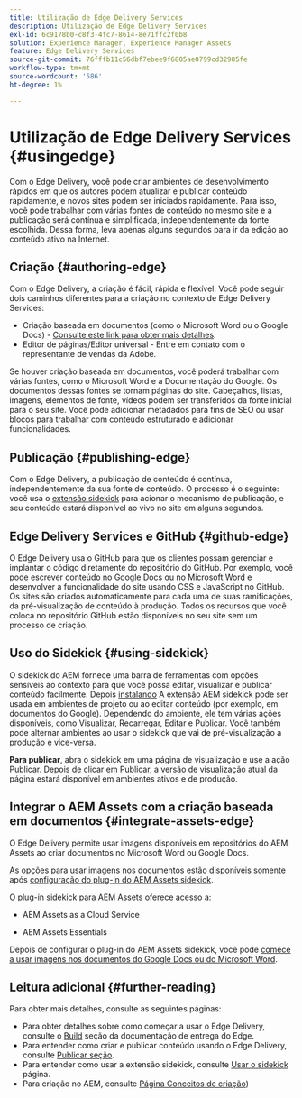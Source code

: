 ```yaml
---
title: Utilização de Edge Delivery Services
description: Utilização de Edge Delivery Services
exl-id: 6c9178b0-c8f3-4fc7-8614-8e71ffc2f0b8
solution: Experience Manager, Experience Manager Assets
feature: Edge Delivery Services
source-git-commit: 76fffb11c56dbf7ebee9f6805ae0799cd32985fe
workflow-type: tm+mt
source-wordcount: '586'
ht-degree: 1%

---
```


# Utilização de Edge Delivery Services {#usingedge}

Com o Edge Delivery, você pode criar ambientes de desenvolvimento rápidos em que os autores podem atualizar e publicar conteúdo rapidamente, e novos sites podem ser iniciados rapidamente. Para isso, você pode trabalhar com várias fontes de conteúdo no mesmo site e a publicação será contínua e simplificada, independentemente da fonte escolhida. Dessa forma, leva apenas alguns segundos para ir da edição ao conteúdo ativo na Internet.

## Criação   {#authoring-edge}

Com o Edge Delivery, a criação é fácil, rápida e flexível. Você pode seguir dois caminhos diferentes para a criação no contexto de Edge Delivery Services:

* Criação baseada em documentos (como o Microsoft Word ou o Google Docs) - [Consulte este link para obter mais detalhes](https://www.hlx.live/docs/authoring).
* Editor de páginas/Editor universal - Entre em contato com o representante de vendas da Adobe.

Se houver criação baseada em documentos, você poderá trabalhar com várias fontes, como o Microsoft Word e a Documentação do Google. Os documentos dessas fontes se tornam páginas do site. Cabeçalhos, listas, imagens, elementos de fonte, vídeos podem ser transferidos da fonte inicial para o seu site. Você pode adicionar metadados para fins de SEO ou usar blocos para trabalhar com conteúdo estruturado e adicionar funcionalidades.

## Publicação {#publishing-edge}

Com o Edge Delivery, a publicação de conteúdo é contínua, independentemente da sua fonte de conteúdo. O processo é o seguinte: você usa o [extensão sidekick](#using-sidekick) para acionar o mecanismo de publicação, e seu conteúdo estará disponível ao vivo no site em alguns segundos.

## Edge Delivery Services e GitHub {#github-edge}

O Edge Delivery usa o GitHub para que os clientes possam gerenciar e implantar o código diretamente do repositório do GitHub. Por exemplo, você pode escrever conteúdo no Google Docs ou no Microsoft Word e desenvolver a funcionalidade do site usando CSS e JavaScript no GitHub. Os sites são criados automaticamente para cada uma de suas ramificações, da pré-visualização de conteúdo à produção. Todos os recursos que você coloca no repositório GitHub estão disponíveis no seu site sem um processo de criação.

## Uso do Sidekick {#using-sidekick}

O sidekick do AEM fornece uma barra de ferramentas com opções sensíveis ao contexto para que você possa editar, visualizar e publicar conteúdo facilmente. Depois [instalando](https://www.hlx.live/docs/sidekick-extension) A extensão AEM sidekick pode ser usada em ambientes de projeto ou ao editar conteúdo (por exemplo, em documentos do Google). Dependendo do ambiente, ele tem várias ações disponíveis, como Visualizar, Recarregar, Editar e Publicar. Você também pode alternar ambientes ao usar o sidekick que vai de pré-visualização a produção e vice-versa.

**Para publicar**, abra o sidekick em uma página de visualização e use a ação Publicar. Depois de clicar em Publicar, a versão de visualização atual da página estará disponível em ambientes ativos e de produção.

## Integrar o AEM Assets com a criação baseada em documentos {#integrate-assets-edge}

O Edge Delivery permite usar imagens disponíveis em repositórios do AEM Assets ao criar documentos no Microsoft Word ou Google Docs.

As opções para usar imagens nos documentos estão disponíveis somente após [configuração do plug-in do AEM Assets sidekick](https://www.hlx.live/developer/configuring-aem-assets-sidekick-plugin).

O plug-in sidekick para AEM Assets oferece acesso a:

* AEM Assets as a Cloud Service

* AEM Assets Essentials

Depois de configurar o plug-in do AEM Assets sidekick, você pode [comece a usar imagens nos documentos do Google Docs ou do Microsoft Word](https://www.hlx.live/docs/aem-assets-sidekick-plugin).

## Leitura adicional {#further-reading}

Para obter mais detalhes, consulte as seguintes páginas:

* Para obter detalhes sobre como começar a usar o Edge Delivery, consulte o [Build](https://www.hlx.live/docs/#build) seção da documentação de entrega do Edge.
* Para entender como criar e publicar conteúdo usando o Edge Delivery, consulte [Publicar seção](https://www.hlx.live/docs/authoring).
* Para entender como usar a extensão sidekick, consulte [Usar o sidekick](https://www.hlx.live/docs/sidekick) página.
* Para criação no AEM, consulte [Página Conceitos de criação](/help/sites-authoring/author.md))
